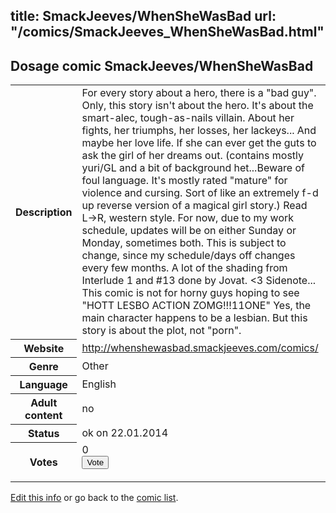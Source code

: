 title: SmackJeeves/WhenSheWasBad
url: "/comics/SmackJeeves_WhenSheWasBad.html"
---
Dosage comic SmackJeeves/WhenSheWasBad
-----------------------------------------

<p id="msg"></p>
<script type="text/javascript">
if (window.location.search === '?edit_info_mail=sent_ok') {
  var elem = document.getElementById("msg");
  elem.innerHTML = 'Edited information sucessfully sent for review, which is usually done daily. Thanks!';
  elem.className = 'ok';
}
</script>
<table class="comicinfo">
<tr>
<th>Description</th><td>For every story about a hero, there is a &quot;bad guy&quot;. Only, this story isn't about the hero. It's about the smart-alec, tough-as-nails villain. About her fights, her triumphs, her losses, her lackeys... And maybe her love life. If she can ever get the guts to ask the girl of her dreams out. (contains mostly yuri/GL and a bit of background het...Beware of foul language. It's mostly rated &quot;mature&quot; for violence and cursing. Sort of like an extremely f-d up reverse version of a magical girl story.) Read L-&gt;R, western style. For now, due to my work schedule, updates will be on either Sunday or Monday, sometimes both. This is subject to change, since my schedule/days off changes every few months. A lot of the shading from Interlude 1 and #13 done by Jovat. &lt;3 Sidenote... This comic is not for horny guys hoping to see &quot;HOTT LESBO ACTION ZOMG!!!11ONE&quot; Yes, the main character happens to be a lesbian. But this story is about the plot, not &quot;porn&quot;.</td>
</tr>
<tr>
<th>Website</th><td><a href="http://whenshewasbad.smackjeeves.com/comics/">http://whenshewasbad.smackjeeves.com/comics/</a></td>
</tr>
<tr>
<th>Genre</th><td>Other</td>
</tr>
<tr>
<th>Language</th><td>English</td>
</tr>
<tr>
<th>Adult content</th><td>no</td>
</tr>
<tr>
<th>Status</th><td>ok on 22.01.2014</td>
</tr>
<tr>
<th>Votes</th><td>0
<form action="http://gaecounter.appspot.com/count/" method="POST">
<input name="name" type="hidden" value="SmackJeeves_WhenSheWasBad"/>
<input name="uid" type="hidden" id="voteuid" value=""/>
<input type="submit" value="Vote"/>
</form>
</td>
</tr>
</table>
<script type="text/javascript">
var ua = navigator.userAgent;
document.getElementById("voteuid").value = ua.replace(/[^a-zA-Z0-9\._:]/g , "_");;
</script>

[Edit this info](SmackJeeves_WhenSheWasBad_edit.html) or go back to the [comic list](../comic-index.html).
